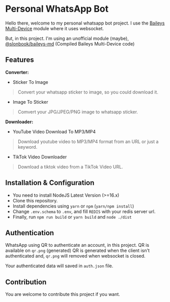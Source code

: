 # Personal WhatsApp Bot

Hello there, welcome to my personal whatsapp bot project. I use the [Baileys Multi-Device](https://github.com/adiwajshing/baileys) module where it uses websocket.

But, in this project. I'm using an unofficial module (maybe), [@slonbook/baileys-md](https://npmjs.com/@slonbook/baileys-md) (Compiled Baileys Multi-Device code)

## Features

**Converter:**

- Sticker To Image
> Convert your whatsapp sticker to image, so you could download it. 

- Image To Sticker
> Comvert your JPG/JPEG/PNG image to whatsapp sticker.

**Downloader:**

- YouTube Video Download To MP3/MP4
> Download youtube video to MP3/MP4 format from an URL or just a keyword.

- TikTok Video Downloader
> Download a tiktok video from a TikTok Video URL.

## Installation & Configuration
- You need to install NodeJS Latest Version (>=16.x)
- Clone this repository.
- Install dependencies using `yarn` or `npm` (`yarn/npm install`)
- Change `.env.schema` to `.env`, and fill `REDIS` with your redis server url.
- Finally, run `npm run build` or `yarn build` and `node ./dist`

## Authentication
WhatsApp using QR to authenticate an account, in this project. QR is available on `qr.png` (generated)
QR is generated when the client isn't authenticated and, `qr.png` will removed when websocket is closed.

Your authenticated data will saved in `auth.json` file.

## Contribution
You are welcome to contribute this project if you want.
